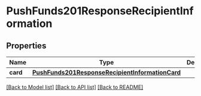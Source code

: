 # PushFunds201ResponseRecipientInformation

## Properties
Name | Type | Description | Notes
------------ | ------------- | ------------- | -------------
**card** | [**PushFunds201ResponseRecipientInformationCard**](PushFunds201ResponseRecipientInformationCard.md) |  | [optional] 

[[Back to Model list]](../README.md#documentation-for-models) [[Back to API list]](../README.md#documentation-for-api-endpoints) [[Back to README]](../README.md)


